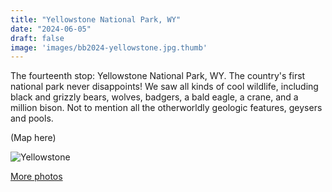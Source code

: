 ```yaml
---
title: "Yellowstone National Park, WY"
date: "2024-06-05"
draft: false
image: 'images/bb2024-yellowstone.jpg.thumb'
---
```


The fourteenth stop: Yellowstone National Park, WY. The country's first national park never disappoints! We saw all kinds of cool wildlife, including black and grizzly bears, wolves, badgers, a bald eagle, a crane, and a million bison. Not to mention all the otherworldly geologic features, geysers and pools.

(Map here)

![Yellowstone](/images/bb2024-yellowstone.jpg)

[More photos](https://photos.app.goo.gl/kwZywCk6pqJnRz8w7)
